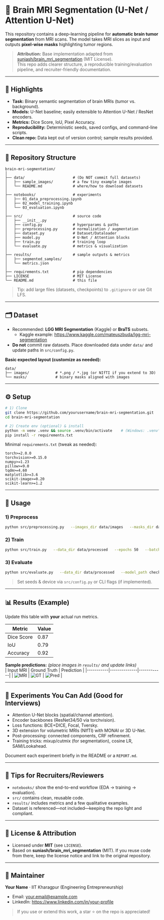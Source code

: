 # 🧠 Brain MRI Segmentation (U-Net / Attention U-Net)

This repository contains a deep-learning pipeline for **automatic brain tumor segmentation** from MRI scans.
The model takes MRI slices as input and outputs **pixel-wise masks** highlighting tumor regions.

> **Attribution:** Base implementation adapted from [suniash/brain_mri_segmentation](https://github.com/suniash/brain_mri_segmentation) (MIT License).  
> This repo adds clearer structure, a reproducible training/evaluation pipeline, and recruiter-friendly documentation.

---

## 📌 Highlights
- **Task:** Binary semantic segmentation of brain MRIs (tumor vs. background).
- **Models:** U-Net baseline; easily extensible to Attention U-Net / ResNet encoders.
- **Metrics:** Dice Score, IoU, Pixel Accuracy.
- **Reproducibility:** Deterministic seeds, saved configs, and command-line scripts.
- **Clean repo:** Data kept out of version control; sample results provided.

---

## 📂 Repository Structure
```
brain-mri-segmentation/
│
├── data/                      # (Do NOT commit full datasets)
│   ├── sample_images/         # a few tiny example images
│   └── README.md              # where/how to download datasets
│
├── notebooks/                 # experiments
│   ├── 01_data_preprocessing.ipynb
│   ├── 02_model_training.ipynb
│   └── 03_evaluation.ipynb
│
├── src/                       # source code
│   ├── __init__.py
│   ├── config.py              # hyperparams & paths
│   ├── preprocessing.py       # normalization / augmentation
│   ├── dataset.py             # Dataset/Dataloader
│   ├── model.py               # U-Net / Attention blocks
│   ├── train.py               # training loop
│   └── evaluate.py            # metrics & visualization
│
├── results/                   # sample outputs & metrics
│   ├── segmented_samples/
│   └── metrics.json
│
├── requirements.txt           # pip dependencies
├── LICENSE                    # MIT License
└── README.md                  # this file
```
> Tip: add large files (datasets, checkpoints) to `.gitignore` or use Git LFS.

---

## 🗂 Dataset
- Recommended: **LGG MRI Segmentation** (Kaggle) or **BraTS** subsets.  
  - Kaggle example: <https://www.kaggle.com/mateuszbuda/lgg-mri-segmentation>
- **Do not** commit raw datasets. Place downloaded data under `data/` and update paths in `src/config.py`.

**Basic expected layout (customize as needed):**
```
data/
├── images/            # *.png / *.jpg (or NIfTI if you extend to 3D)
└── masks/             # binary masks aligned with images
```

---

## ⚙️ Setup
```bash
# 1) Clone
git clone https://github.com/yourusername/brain-mri-segmentation.git
cd brain-mri-segmentation

# 2) Create env (optional) & install
python -m venv .venv && source .venv/bin/activate    # (Windows: .venv\Scripts\activate)
pip install -r requirements.txt
```

Minimal `requirements.txt` (tweak as needed):
```
torch>=2.0.0
torchvision>=0.15.0
numpy>=1.23
pillow>=9.0
tqdm>=4.60
matplotlib>=3.6
scikit-image>=0.20
scikit-learn>=1.2
```

---

## 🚀 Usage

### 1) Preprocess
```bash
python src/preprocessing.py   --images_dir data/images   --masks_dir data/masks   --out_dir data/processed   --img_size 256
```

### 2) Train
```bash
python src/train.py   --data_dir data/processed   --epochs 50   --batch_size 16   --lr 1e-3   --save_dir checkpoints   --model unet
```

### 3) Evaluate
```bash
python src/evaluate.py   --data_dir data/processed   --model_path checkpoints/unet_best.pth   --save_dir results/segmented_samples
```

> Set seeds & device via `src/config.py` or CLI flags (if implemented).

---

## 📊 Results (Example)
Update this table with **your** actual run metrics.

| Metric     | Value |
|------------|-------|
| Dice Score | 0.87  |
| IoU        | 0.79  |
| Accuracy   | 0.92  |

**Sample predictions:** *(place images in `results/` and update links)*  
| Input MRI | Ground Truth | Prediction |
|-----------|--------------|------------|
| ![MRI](results/sample_mri.png) | ![GT](results/sample_mask.png) | ![Pred](results/sample_pred.png) |

---

## 🔬 Experiments You Can Add (Good for Interviews)
- Attention U-Net blocks (spatial/channel attention).
- Encoder backbones (ResNet34/50 via torchvision).
- Loss functions: BCE+DICE, Focal, Tversky.
- 3D extension for volumetric MRIs (NIfTI) with MONAI or 3D U-Net.
- Post-processing: connected components, CRF refinement.
- Training tricks: mixup/cutmix (for segmentation), cosine LR, SAM/Lookahead.

Document each experiment briefly in the README or a `REPORT.md`.

---

## 🧰 Tips for Recruiters/Reviewers
- `notebooks/` show the end-to-end workflow (EDA → training → evaluation).
- `src/` contains clean, reusable code.
- `results/` includes metrics and a few qualitative examples.
- Dataset is referenced—not included—keeping the repo light and compliant.

---

## 🧾 License & Attribution
- Licensed under **MIT** (see `LICENSE`).  
- Based on **suniash/brain_mri_segmentation** (MIT). If you reuse code from there,
  keep the license notice and link to the original repository.

---

## 🙋 Maintainer
**Your Name** · IIT Kharagpur (Engineering Entrepreneurship)  
- Email: your.email@example.com  
- LinkedIn: https://www.linkedin.com/in/your-profile

> If you use or extend this work, a star ⭐ on the repo is appreciated!
